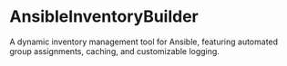 # AnsibleInventoryBuilder
A dynamic inventory management tool for Ansible, featuring automated group assignments, caching, and customizable logging.
